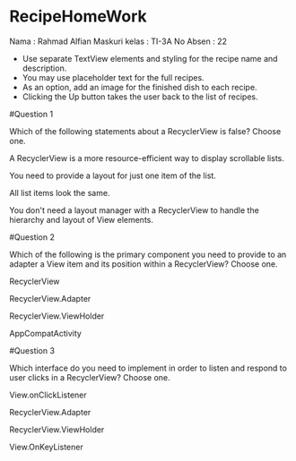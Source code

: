 # RecipeHomeWork
Nama : Rahmad Alfian Maskuri
kelas : TI-3A
No Absen : 22

- Use separate TextView elements and styling for the recipe name and description.
- You may use placeholder text for the full recipes.
- As an option, add an image for the finished dish to each recipe.
- Clicking the Up button takes the user back to the list of recipes.


#Question 1

Which of the following statements about a RecyclerView is false? Choose one.

A RecyclerView is a more resource-efficient way to display scrollable lists.

You need to provide a layout for just one item of the list.

All list items look the same.

You don't need a layout manager with a RecyclerView to handle the hierarchy and layout of View elements.


#Question 2

Which of the following is the primary component you need to provide to an adapter a View item and its position within a RecyclerView? Choose one.

RecyclerView

RecyclerView.Adapter

RecyclerView.ViewHolder

AppCompatActivity


#Question 3

Which interface do you need to implement in order to listen and respond to user clicks in a RecyclerView? Choose one.

View.onClickListener

RecyclerView.Adapter

RecyclerView.ViewHolder

View.OnKeyListener
